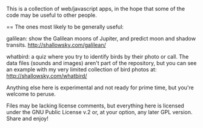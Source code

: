 This is a collection of web/javascript apps,
in the hope that some of the code may be useful to other people.

== The ones most likely to be generally useful:

galilean: show the Galilean moons of Jupiter, and predict
moon and shadow transits.
http://shallowsky.com/galilean/

whatbird: a quiz where you try to identify birds by their photo or call.
The data files (sounds and images) aren't part of the repository,
but you can see an example with my very limited collection of bird
photos at:
http://shallowsky.com/whatbird/


Anything else here is experimental and not ready for prime time,
but you're welcome to peruse.

Files may be lacking license comments, but everything here is licensed
under the GNU Public License v.2 or, at your option, any later GPL version.
Share and enjoy!
